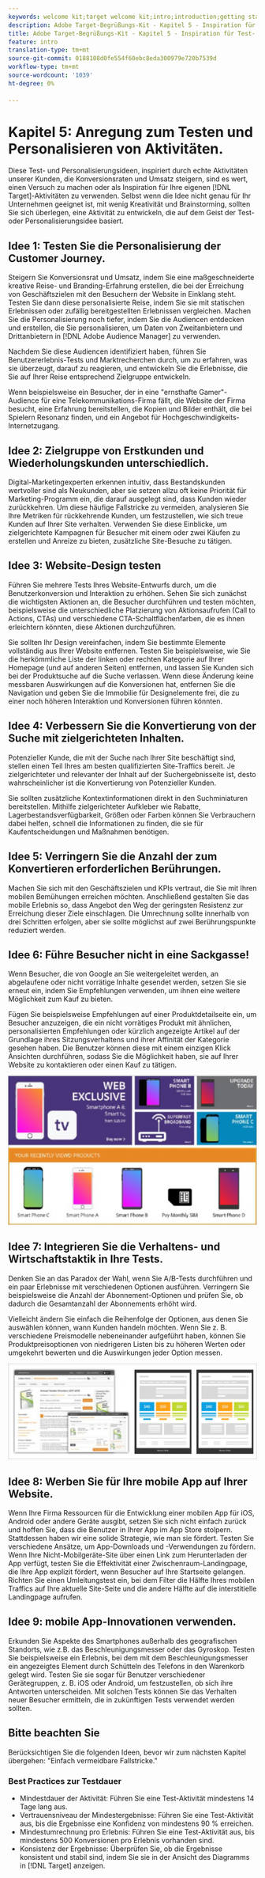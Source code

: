 ```yaml
---
keywords: welcome kit;target welcome kit;intro;introduction;getting started
description: Adobe Target-Begrüßungs-Kit - Kapitel 5 - Inspiration für Test- und Personalisierungs-Aktivitäten
title: Adobe Target-Begrüßungs-Kit - Kapitel 5 - Inspiration für Test- und Personalisierungs-Aktivitäten
feature: intro
translation-type: tm+mt
source-git-commit: 0188108d0fe554f60ebc8eda300979e720b7539d
workflow-type: tm+mt
source-wordcount: '1039'
ht-degree: 0%

---
```



# Kapitel 5: Anregung zum Testen und Personalisieren von Aktivitäten.

Diese Test- und Personalisierungsideen, inspiriert durch echte Aktivitäten unserer Kunden, die Konversionsraten und Umsatz steigern, sind es wert, einen Versuch zu machen oder als Inspiration für Ihre eigenen [!DNL Target]-Aktivitäten zu verwenden. Selbst wenn die Idee nicht genau für Ihr Unternehmen geeignet ist, mit wenig Kreativität und Brainstorming, sollten Sie sich überlegen, eine Aktivität zu entwickeln, die auf dem Geist der Test- oder Personalisierungsidee basiert.

## Idee 1: Testen Sie die Personalisierung der Customer Journey.

Steigern Sie Konversionsrat und Umsatz, indem Sie eine maßgeschneiderte kreative Reise- und Branding-Erfahrung erstellen, die bei der Erreichung von Geschäftszielen mit den Besuchern der Website in Einklang steht. Testen Sie dann diese personalisierte Reise, indem Sie sie mit statischen Erlebnissen oder zufällig bereitgestellten Erlebnissen vergleichen. Machen Sie die Personalisierung noch tiefer, indem Sie die Audiencen entdecken und erstellen, die Sie personalisieren, um Daten von Zweitanbietern und Drittanbietern in [!DNL Adobe Audience Manager] zu verwenden.

Nachdem Sie diese Audiencen identifiziert haben, führen Sie Benutzererlebnis-Tests und Marktrecherchen durch, um zu erfahren, was sie überzeugt, darauf zu reagieren, und entwickeln Sie die Erlebnisse, die Sie auf Ihrer Reise entsprechend Zielgruppe entwickeln.

Wenn beispielsweise ein Besucher, der in eine &quot;ernsthafte Gamer&quot;-Audience für eine Telekommunikations-Firma fällt, die Website der Firma besucht, eine Erfahrung bereitstellen, die Kopien und Bilder enthält, die bei Spielern Resonanz finden, und ein Angebot für Hochgeschwindigkeits-Internetzugang.

## Idee 2: Zielgruppe von Erstkunden und Wiederholungskunden unterschiedlich.

Digital-Marketingexperten erkennen intuitiv, dass Bestandskunden wertvoller sind als Neukunden, aber sie setzen allzu oft keine Priorität für Marketing-Programm ein, die darauf ausgelegt sind, dass Kunden wieder zurückkehren. Um diese häufige Fallstricke zu vermeiden, analysieren Sie Ihre Metriken für rückkehrende Kunden, um festzustellen, wie sich treue Kunden auf Ihrer Site verhalten. Verwenden Sie diese Einblicke, um zielgerichtete Kampagnen für Besucher mit einem oder zwei Käufen zu erstellen und Anreize zu bieten, zusätzliche Site-Besuche zu tätigen.

## Idee 3: Website-Design testen

Führen Sie mehrere Tests Ihres Website-Entwurfs durch, um die Benutzerkonversion und Interaktion zu erhöhen. Sehen Sie sich zunächst die wichtigsten Aktionen an, die Besucher durchführen und testen möchten, beispielsweise die unterschiedliche Platzierung von Aktionsaufrufen (Call to Actions, CTAs) und verschiedene CTA-Schaltflächenfarben, die es ihnen erleichtern könnten, diese Aktionen durchzuführen.

Sie sollten Ihr Design vereinfachen, indem Sie bestimmte Elemente vollständig aus Ihrer Website entfernen. Testen Sie beispielsweise, wie Sie die herkömmliche Liste der linken oder rechten Kategorie auf Ihrer Homepage (und auf anderen Seiten) entfernen, und lassen Sie Kunden sich bei der Produktsuche auf die Suche verlassen. Wenn diese Änderung keine messbaren Auswirkungen auf die Konversionen hat, entfernen Sie die Navigation und geben Sie die Immobilie für Designelemente frei, die zu einer noch höheren Interaktion und Konversionen führen könnten.

## Idee 4: Verbessern Sie die Konvertierung von der Suche mit zielgerichteten Inhalten.

Potenzieller Kunde, die mit der Suche nach Ihrer Site beschäftigt sind, stellen einen Teil Ihres am besten qualifizierten Site-Traffics bereit. Je zielgerichteter und relevanter der Inhalt auf der Suchergebnisseite ist, desto wahrscheinlicher ist die Konvertierung von Potenzieller Kunden.

Sie sollten zusätzliche Kontextinformationen direkt in den Suchminiaturen bereitstellen. Mithilfe zielgerichteter Aufkleber wie Rabatte, Lagerbestandsverfügbarkeit, Größen oder Farben können Sie Verbrauchern dabei helfen, schnell die Informationen zu finden, die sie für Kaufentscheidungen und Maßnahmen benötigen.

## Idee 5: Verringern Sie die Anzahl der zum Konvertieren erforderlichen Berührungen.

Machen Sie sich mit den Geschäftszielen und KPIs vertraut, die Sie mit Ihren mobilen Bemühungen erreichen möchten. Anschließend gestalten Sie das mobile Erlebnis so, dass Angebot den Weg der geringsten Resistenz zur Erreichung dieser Ziele einschlagen. Die Umrechnung sollte innerhalb von drei Schritten erfolgen, aber sie sollte möglichst auf zwei Berührungspunkte reduziert werden.

## Idee 6: Führe Besucher nicht in eine Sackgasse!

Wenn Besucher, die von Google an Sie weitergeleitet werden, an abgelaufene oder nicht vorrätige Inhalte gesendet werden, setzen Sie sie erneut ein, indem Sie Empfehlungen verwenden, um ihnen eine weitere Möglichkeit zum Kauf zu bieten.

Fügen Sie beispielsweise Empfehlungen auf einer Produktdetailseite ein, um Besucher anzuzeigen, die ein nicht vorrätiges Produkt mit ähnlichen, personalisierten Empfehlungen oder kürzlich angezeigte Artikel auf der Grundlage ihres Sitzungsverhaltens und ihrer Affinität der Kategorie gesehen haben. Die Benutzer können diese mit einem einzigen Klick Ansichten durchführen, sodass Sie die Möglichkeit haben, sie auf Ihrer Website zu kontaktieren oder einen Kauf zu tätigen.

![Recommendations-Abbildung](/help/c-intro/assets/recs-illustration.png)

## Idee 7: Integrieren Sie die Verhaltens- und Wirtschaftstaktik in Ihre Tests.

Denken Sie an das Paradox der Wahl, wenn Sie A/B-Tests durchführen und ein paar Erlebnisse mit verschiedenen Optionen ausführen. Verringern Sie beispielsweise die Anzahl der Abonnement-Optionen und prüfen Sie, ob dadurch die Gesamtanzahl der Abonnements erhöht wird.

Vielleicht ändern Sie einfach die Reihenfolge der Optionen, aus denen Sie auswählen können, wann Kunden handeln möchten. Wenn Sie z. B. verschiedene Preismodelle nebeneinander aufgeführt haben, können Sie Produktpreisoptionen von niedrigeren Listen bis zu höheren Werten oder umgekehrt bewerten und die Auswirkungen jeder Option messen.

![Illustration zur Verhaltensmuster](/help/c-intro/assets/behavioral.png)

## Idee 8: Werben Sie für Ihre mobile App auf Ihrer Website.

Wenn Ihre Firma Ressourcen für die Entwicklung einer mobilen App für iOS, Android oder andere Geräte ausgibt, setzen Sie sich nicht einfach zurück und hoffen Sie, dass die Benutzer in Ihrer App im App Store stolpern. Stattdessen haben wir eine solide Strategie, wie man sie fördert. Testen Sie verschiedene Ansätze, um App-Downloads und -Verwendungen zu fördern. Wenn Ihre Nicht-Mobilgeräte-Site über einen Link zum Herunterladen der App verfügt, testen Sie die Effektivität einer Zwischenraum-Landingpage, die Ihre App explizit fördert, wenn Besucher auf Ihre Startseite gelangen. Richten Sie einen Umleitungstest ein, bei dem Filter die Hälfte Ihres mobilen Traffics auf Ihre aktuelle Site-Seite und die andere Hälfte auf die interstitielle Landingpage aufrufen.

## Idee 9: mobile App-Innovationen verwenden.

Erkunden Sie Aspekte des Smartphones außerhalb des geografischen Standorts, wie z.B. das Beschleunigungsmesser oder das Gyroskop. Testen Sie beispielsweise ein Erlebnis, bei dem mit dem Beschleunigungsmesser ein angezeigtes Element durch Schütteln des Telefons in den Warenkorb gelegt wird. Testen Sie sie sogar für Benutzer verschiedener Gerätegruppen, z. B. iOS oder Android, um festzustellen, ob sich ihre Antworten unterscheiden. Mit solchen Tests können Sie das Verhalten neuer Besucher ermitteln, die in zukünftigen Tests verwendet werden sollten.

## Bitte beachten Sie

Berücksichtigen Sie die folgenden Ideen, bevor wir zum nächsten Kapitel übergehen: &quot;Einfach vermeidbare Fallstricke.&quot;

### Best Practices zur Testdauer

* Mindestdauer der Aktivität: Führen Sie eine Test-Aktivität mindestens 14 Tage lang aus.
* Vertrauensniveau der Mindestergebnisse: Führen Sie eine Test-Aktivität aus, bis die Ergebnisse eine Konfidenz von mindestens 90 % erreichen.
* Mindestumrechnung pro Erlebnis: Führen Sie eine Test-Aktivität aus, bis mindestens 500 Konversionen pro Erlebnis vorhanden sind.
* Konsistenz der Ergebnisse: Überprüfen Sie, ob die Ergebnisse konsistent und stabil sind, indem Sie sie in der Ansicht des Diagramms in [!DNL Target] anzeigen.